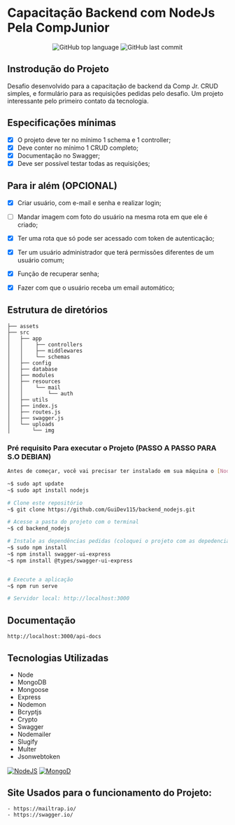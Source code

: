 # Capacitação Backend com NodeJs Pela CompJunior

<div align="center">
  <p>
    <img alt="GitHub top language" src="https://img.shields.io/github/languages/top/GuiDev115/backend_nodejs?color=39C2D8&logoColor=39C2D8&style=for-the-badge">
    <img alt="GitHub last commit" src="https://img.shields.io/github/last-commit/GuiDev115/backend_nodejs?color=39C2D8&logoColor=39C2D8&style=for-the-badge">
  </p>
</div>

## Instrodução do Projeto

Desafio desenvolvido para a capacitação de backend da Comp Jr. CRUD simples, e formulário para as requisições pedidas pelo desafio. Um projeto interessante pelo primeiro contato da tecnologia.

## Especificações mínimas

-   [x] O projeto deve ter no mínimo 1 schema e 1 controller;
-   [x] Deve conter no mínimo 1 CRUD completo;
-   [x] Documentação no Swagger;
-   [x] Deve ser possível testar todas as requisições;

## Para ir além (OPCIONAL)

-   [x] Criar usuário, com e-mail e senha e realizar login;
-   [ ] Mandar imagem com foto do usuário na mesma rota em que ele é criado;
-   [x] Ter uma rota que só pode ser acessado com token de autenticação;
-   [x] Ter um usuário administrador que terá permissões diferentes de um usuário comum;
-   [x] Função de recuperar senha;
-   [x] Fazer com que o usuário receba um email automático;



## Estrutura de diretórios

```
├── assets
├── src
│   ├── app
│   │    ├── controllers
│   │    ├── middlewares
│   │    └── schemas
│   ├── config
│   ├── database
│   ├── modules
│   ├── resources
│   │    └── mail
│   │        └── auth
│   ├── utils
│   ├── index.js
│   ├── routes.js
│   ├── swagger.js
│   └── uploads
│       └── img
```

### Pré requisito Para executar o Projeto (PASSO A PASSO PARA S.O DEBIAN)

```bash
Antes de começar, você vai precisar ter instalado em sua máquina o [Node.js](https://nodejs.org/).

~$ sudo apt update
~$ sudo apt install nodejs
```

```bash
# Clone este repositório
~$ git clone https://github.com/GuiDev115/backend_nodejs.git

# Acesse a pasta do projeto com o terminal
~$ cd backend_nodejs

# Instale as dependências pedidas (coloquei o projeto com as depedencias, mas sugiro excluir e fazer passo a passo abaixo)
~$ sudo npm install
~$ npm install swagger-ui-express
~$ npm install @types/swagger-ui-express


# Execute a aplicação
~$ npm run serve

# Servidor local: http://localhost:3000
```

## Documentação

```
http://localhost:3000/api-docs
```

## Tecnologias Utilizadas

-   Node
-   MongoDB
-   Mongoose
-   Express
-   Nodemon
-   Bcryptjs
-   Crypto
-   Swagger
-   Nodemailer
-   Slugify
-   Multer
-   Jsonwebtoken

  <a href="https://nodejs.org/en/"><img align="center" alt="NodeJS" src="https://img.shields.io/badge/Node.js-43853D?style=for-the-badge&logo=node.js&logoColor=white" /></a>
  <a href="https://www.mongodb.com/"><img  align="center" src="https://img.shields.io/badge/MongoDB-4EA94B?style=for-the-badge&logo=mongodb&logoColor=white" alt="MongoD"></a>

## Site Usados para o funcionamento do Projeto:

```
- https://mailtrap.io/
- https://swagger.io/
```
